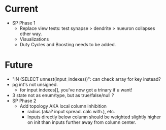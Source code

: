 # Current

* SP Phase 1
  * Replace view tests: test synapse > dendrite > nueuron collapses other way.
  * Visualizations
  * Duty Cycles and Boosting needs to be added.

# Future

* "IN (SELECT unnest(input_indexes))": can check array for key instead?
* pg int's not unsigned.  
  * for input indexes[], you've now got a trinary if u want!
* 3 state not as enum/type, but as true/false/null ?
* SP Phase 2
  * Add topology AKA local column inhibition 
    * radius (aka? input spread. calc with.), etc.
    * Inputs directly below column should be weighted slightly higher on init
      than inputs further away from column center.

